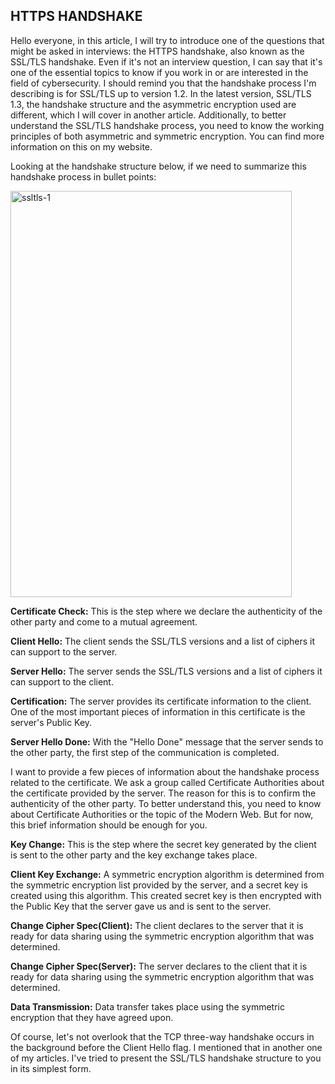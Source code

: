 ## HTTPS HANDSHAKE ## 

Hello everyone, in this article, I will try to introduce one of the questions that might be asked in interviews: the HTTPS handshake, also known as the SSL/TLS handshake. Even if it's not an interview question, I can say that it's one of the essential topics to know if you work in or are interested in the field of cybersecurity. I should remind you that the handshake process I'm describing is for SSL/TLS up to version 1.2. In the latest version, SSL/TLS 1.3, the handshake structure and the asymmetric encryption used are different, which I will cover in another article. Additionally, to better understand the SSL/TLS handshake process, you need to know the working principles of both asymmetric and symmetric encryption. You can find more information on this on my website.

Looking at the handshake structure below, if we need to summarize this handshake process in bullet points:

<img width="450" height="650" alt="ssltls-1" src="https://github.com/user-attachments/assets/f8218eb6-c705-41f4-a6aa-86d624663c3b" />

**Certificate Check:** This is the step where we declare the authenticity of the other party and come to a mutual agreement.

**Client Hello:** The client sends the SSL/TLS versions and a list of ciphers it can support to the server.

**Server Hello:** The server sends the SSL/TLS versions and a list of ciphers it can support to the client.

**Certification:** The server provides its certificate information to the client. One of the most important pieces of information in this certificate is the server's Public Key.

**Server Hello Done:** With the "Hello Done" message that the server sends to the other party, the first step of the communication is completed.

I want to provide a few pieces of information about the handshake process related to the certificate. We ask a group called Certificate Authorities about the certificate provided by the server. The reason for this is to confirm the authenticity of the other party. To better understand this, you need to know about Certificate Authorities or the topic of the Modern Web. But for now, this brief information should be enough for you.



**Key Change:** This is the step where the secret key generated by the client is sent to the other party and the key exchange takes place.

**Client Key Exchange:** A symmetric encryption algorithm is determined from the symmetric encryption list provided by the server, and a secret key is created using this algorithm. This created secret key is then encrypted with the Public Key that the server gave us and is sent to the server.

**Change Cipher Spec(Client):** The client declares to the server that it is ready for data sharing using the symmetric encryption algorithm that was determined.

**Change Cipher Spec(Server):** The server declares to the client that it is ready for data sharing using the symmetric encryption algorithm that was determined.



**Data Transmission:** Data transfer takes place using the symmetric encryption that they have agreed upon.

Of course, let's not overlook that the TCP three-way handshake occurs in the background before the Client Hello flag. I mentioned that in another one of my articles. I've tried to present the SSL/TLS handshake structure to you in its simplest form.






